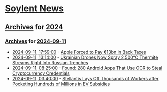 # [Soylent News](../../../README.md)

## [Archives](../../index.md) for [2024](../index.md)

### [Archives](../../index.md) for [2024-09-11](index.md)

* [2024-09-11, 17:59:00](https://soylentnews.org/article.pl?sid=24/09/10/1640243&from=rss) - [Apple Forced to Pay €13bn in Back Taxes](https://soylentnews.org/article.pl?sid=24/09/10/1640243&from=rss)
* [2024-09-11, 13:14:00](https://soylentnews.org/article.pl?sid=24/09/10/1125221&from=rss) - [Ukrainian Drones Now Spray 2,500°C Thermite Streams Right Into Russian Trenches](https://soylentnews.org/article.pl?sid=24/09/10/1125221&from=rss)
* [2024-09-11, 08:25:00](https://soylentnews.org/article.pl?sid=24/09/10/1122206&from=rss) - [Found: 280 Android Apps That Use OCR to Steal Cryptocurrency Credentials](https://soylentnews.org/article.pl?sid=24/09/10/1122206&from=rss)
* [2024-09-11, 03:40:00](https://soylentnews.org/article.pl?sid=24/09/10/1112229&from=rss) - [Stellantis Lays Off Thousands of Workers after Pocketing Hundreds of Millions in EV Subsidies](https://soylentnews.org/article.pl?sid=24/09/10/1112229&from=rss)
